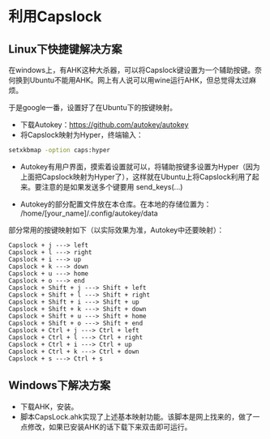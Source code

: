 # 利用Capslock
## Linux下快捷键解决方案
在windows上，有AHK这种大杀器，可以将Capslock键设置为一个辅助按键。奈何换到Ubuntu不能用AHK。网上有人说可以用wine运行AHK，但总觉得太过麻烦。

于是google一番，设置好了在Ubuntu下的按键映射。

- 下载Autokey：https://github.com/autokey/autokey
- 将Capslock映射为Hyper，终端输入：  
```sh
setxkbmap -option caps:hyper 
```
- Autokey有用户界面，摸索着设置就可以，将辅助按键多设置为Hyper（因为上面把Capslock映射为Hyper了），这样就在Ubuntu上将Capslock利用了起来。要注意的是如果发送多个键要用  send_keys(...)

- Autokey的部分配置文件放在本仓库。在本地的存储位置为：  /home/[your_name]/.config/autokey/data

部分常用的按键映射如下（以实际效果为准，Autokey中还要映射）：
```
Capslock + j ---> left
Capslock + l ---> right
Capslock + i ---> up
Capslock + k ---> down
Capslock + u ---> home
Capslock + o ---> end
Capslock + Shift + j ---> Shift + left
Capslock + Shift + l ---> Shift + right
Capslock + Shift + i ---> Shift + up
Capslock + Shift + k ---> Shift + down
Capslock + Shift + u ---> Shift + home
Capslock + Shift + o ---> Shift + end
Capslock + Ctrl + j ---> Ctrl + left
Capslock + Ctrl + l ---> Ctrl + right
Capslock + Ctrl + i ---> Ctrl + up
Capslock + Ctrl + k ---> Ctrl + down
Capslock + s ---> Ctrl + s
```

## Windows下解决方案

- 下载AHK，安装。
- 脚本CapsLock.ahk实现了上述基本映射功能。该脚本是网上找来的，做了一点修改，如果已安装AHK的话下载下来双击即可运行。
